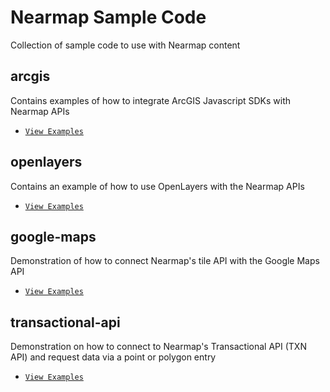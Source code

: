 # Nearmap Sample Code
Collection of sample code to use with Nearmap content

## arcgis
Contains examples of how to integrate ArcGIS Javascript SDKs with Nearmap APIs
- [`View Examples`](./arcgis/README.md)

## openlayers
Contains an example of how to use OpenLayers with the Nearmap APIs
- [`View Examples`](./openlayers/README.md)

## google-maps
Demonstration of how to connect Nearmap's tile API with the Google Maps API
- [`View Examples`](./google-maps/README.md)

## transactional-api
Demonstration on how to connect to Nearmap's Transactional API (TXN API) and request data via a point or polygon entry
- [`View Examples`](./google-maps/README.md)
